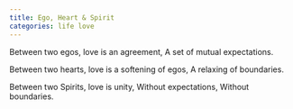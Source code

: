 ```yaml
---
title: Ego, Heart & Spirit
categories: life love
---
```


Between two egos,
love is an agreement,
A set of mutual expectations.

Between two hearts,
love is a softening of egos,
A relaxing of boundaries.

Between two Spirits,
love is unity,
Without expectations,
Without boundaries.
